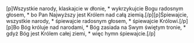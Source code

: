 [p]Wszystkie narody, klaskajcie w dłonie, * wykrzykujcie Bogu radosnym głosem, * bo Pan Najwyższy jest Królem nad całą ziemią.[/p][p]Śpiewajcie, wszystkie narody, * śpiewajcie radosnym głosem, * śpiewajcie Królowi.[/p][p]Bo Bóg króluje nad narodami, * Bóg zasiada na Swym świętym tronie, * gdyż Bóg jest Królem całej ziemi, * więc hymn śpiewajcie.[/p]
